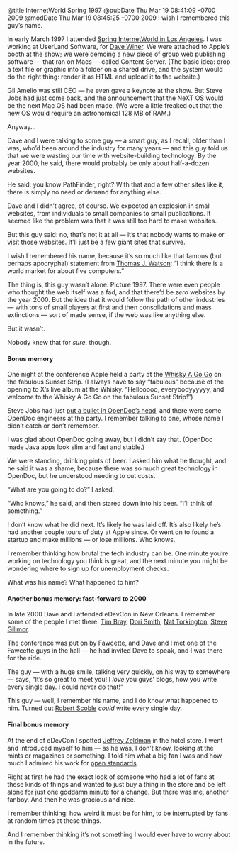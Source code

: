 @title InternetWorld Spring 1997
@pubDate Thu Mar 19 08:41:09 -0700 2009
@modDate Thu Mar 19 08:45:25 -0700 2009
I wish I remembered this guy’s name.

In early March 1997 I attended <a href="http://www.google.com/search?hl=en&client=safari&rls=en-us&q=internetworld+1997+los+angeles&btnG=Search">Spring InternetWorld in Los Angeles</a>. I was working at UserLand Software, for <a href="http://www.scripting.com/">Dave Winer</a>. We were attached to Apple’s booth at the show; we were demoing a new piece of group web publishing software — that ran on Macs — called Content Server. (The basic idea: drop a text file or graphic into a folder on a shared drive, and the system would do the right thing: render it as HTML and upload it to the website.)

Gil Amelio was still CEO — he even gave a keynote at the show. But Steve Jobs had just come back, and the announcement that the NeXT OS would be the next Mac OS had been made. (We were a little freaked out that the new OS would require an astronomical 128 MB of RAM.)

Anyway...

Dave and I were talking to some guy — a smart guy, as I recall, older than I was, who’d been around the industry for many years — and this guy told us that we were wasting our time with website-building technology. By the year 2000, he said, there would probably be only about half-a-dozen websites.

He said: you know PathFinder, right? With that and a few other sites like it, there is simply no need or demand for anything else.

Dave and I didn’t agree, of course. We expected an explosion in small websites, from individuals to small companies to small publications. It seemed like the problem was that it was still too hard to make websites.

But this guy said: no, that’s not it at all — it’s that nobody wants to make or visit those websites. It’ll just be a few giant sites that survive.

I wish I remembered his name, because it’s so much like that famous (but perhaps apocryphal) statement from <a href="http://en.wikipedia.org/wiki/Thomas_J._Watson">Thomas J. Watson</a>: “I think there is a world market for about five computers.”

The thing is, this guy wasn’t alone. Picture 1997. There were even people who thought the web itself was a fad, and that there’d be <em>zero</em> websites by the year 2000. But the idea that it would follow the path of other industries — with tons of small players at first and then consolidations and mass extinctions — sort of made sense, if the web was like anything else.

But it wasn’t.

Nobody knew that for <em>sure</em>, though.

#### Bonus memory

One night at the conference Apple held a party at the <a href="http://www.whiskyagogo.com/">Whisky A Go Go</a> on the fabulous Sunset Strip. (I always have to say “fabulous” because of the opening to X’s live album at the Whisky. “Hellooooo, everybodyyyyyy, and welcome to the Whisky A Go Go on the fabulous Sunset Strip!”)

Steve Jobs had just <a href="http://windowsitpro.com/article/articleid/16873/apple-loses-2700-employees-and-155-million.html">put a bullet in OpenDoc’s head</a>, and there were some OpenDoc engineers at the party. I remember talking to one, whose name I didn’t catch or don’t remember.

I was glad about OpenDoc going away, but I didn’t say that. (OpenDoc made Java apps look slim and fast and stable.)

We were standing, drinking pints of beer. I asked him what he thought, and he said it was a shame, because there was so much great technology in OpenDoc, but he understood needing to cut costs.

“What are you going to do?” I asked.

“Who knows,” he said, and then stared down into his beer. “I’ll think of something.”

I don’t know what he did next. It’s likely he was laid off. It’s also likely he’s had another couple tours of duty at Apple since. Or went on to found a startup and make millions — or lose millions. Who knows.

I remember thinking how brutal the tech industry can be. One minute you’re working on technology you think is great, and the next minute you might be wondering where to sign up for unemployment checks.

What was his name? What happened to him?

#### Another bonus memory: fast-forward to 2000

In late 2000 Dave and I attended eDevCon in New Orleans. I remember some of the people I met there: <a href="http://www.tbray.org/ongoing/">Tim Bray</a>, <a href="http://www.backupbrain.com/">Dori Smith</a>, <a href="http://radar.oreilly.com/nat/">Nat Torkington</a>, <a href="http://www.crunchbase.com/person/steve-gillmor">Steve Gillmor</a>.

The conference was put on by Fawcette, and Dave and I met one of the Fawcette guys in the hall — he had invited Dave to speak, and I was there for the ride.

The guy — with a huge smile, talking very quickly, on his way to somewhere — says, “It’s so great to meet you! I <em>love</em> you guys’ blogs, how you write every single day. I could never do that!”

This guy — well, I remember his name, and I do know what happened to him. Turned out <a href="http://scobleizer.com/">Robert Scoble</a> <em>could</em> write every single day.

#### Final bonus memory

At the end of eDevCon I spotted <a href="http://www.zeldman.com/">Jeffrey Zeldman</a> in the hotel store. I went and introduced myself to him — as he was, I don’t know, looking at the mints or magazines or something. I told him what a big fan I was and how much I admired his work for <a href="http://www.webstandards.org/">open standards</a>.

Right at first he had the exact look of someone who had a lot of fans at these kinds of things and wanted to just buy a thing in the store and be left alone for just one goddamn minute for a change. But there was me, another fanboy. And then he was gracious and nice.

I remember thinking: how weird it must be for him, to be interrupted by fans at random times at these things.

And I remember thinking it’s not something I would ever have to worry about in the future.
